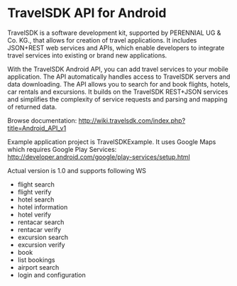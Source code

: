 TravelSDK API for Android
===============================
TravelSDK is a software development kit, supported by PERENNIAL UG & Co. KG., 
that allows for creation of travel applications. It includes JSON+REST web services and APIs, 
which enable developers to integrate travel services into existing or brand new applications.

With the TravelSDK Android API, you can add travel services to your mobile application. 
The API automatically handles access to TravelSDK servers and data downloading. 
The API allows you to search for and book flights, hotels, car rentals and excursions. 
It builds on the TravelSDK REST+JSON services and simplifies the complexity of service requests and parsing and mapping of returned data. 

Browse documentation:
http://wiki.travelsdk.com/index.php?title=Android_API_v1

Example application project is TravelSDKExample. 
It uses Google Maps which requires Google Play Services: http://developer.android.com/google/play-services/setup.html

Actual version is 1.0 and supports following WS
- flight search
- flight verify
- hotel search
- hotel information
- hotel verify
- rentacar search
- rentacar verify
- excursion search
- excursion verify
- book
- list bookings
- airport search
- login and configuration

